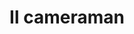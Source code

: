 ---
layout: post
title: Il cameraman
director: Buster Keaton
year: 1928
cover: https://images.mubicdn.net/images/film/3671/cache-91110-1605989091/image-w1280.jpg
---